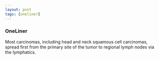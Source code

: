 ```yaml
---
layout: post
tags: [oneliner]
---
```



### OneLiner

Most carcinomas, including head and neck squamous cell carcinomas, spread first from the primary site of the tumor to regional lymph nodes via the lymphatics.
